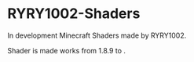 # RYRY1002-Shaders

In development Minecraft Shaders made by RYRY1002.

Shader is made works from 1.8.9 to <latest version>.
